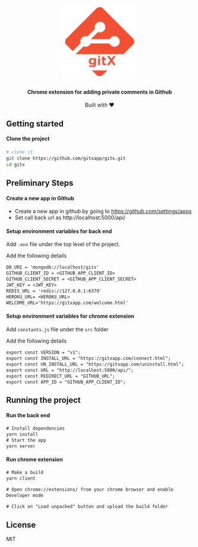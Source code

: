 <h1 align="center">
  <br>
  <a href="https://chrome.google.com/webstore/detail/gitx-private-notes-for-gi/mheimfkblidpjbpdinfcipgggfdkinoe"><img src="icons/icon128.png" alt="GitX" width="200"></a>

</h1>

<h4 align="center">Chrome extension for adding private comments in Github
</h4>

<div align="center">
  Built with ❤︎  
</div>

## Getting started

#### Clone the project

```sh
# clone it
git clone https://github.com/gitxapp/gitx.git
cd gitx
```

## Preliminary Steps

#### Create a new app in Github

- Create a new app in github by going to https://github.com/settings/apps
- Set call back url as http://localhost:5000/api/

#### Setup environment variables for back end

Add `.env` file under the top level of the project.

Add the following details

```
DB_URI = 'mongodb://localhost/gitx'
GITHUB_CLIENT_ID = <GITHUB_APP_CLIENT_ID>
GITHUB_CLIENT_SECRET = <GITHUB_APP_CLIENT_SECRET>
JWT_KEY = <JWT_KEY>
REDIS_URL = 'redis://127.0.0.1:6379'
HEROKU_URL= <HEROKU_URL>
WELCOME_URL='https://gitxapp.com/welcome.html'

```

#### Setup environment variables for chrome extension

Add `constants.js` file under the `src` folder

Add the following details

```
export const VERSION = "v1";
export const INSTALL_URL = "https://gitxapp.com/connect.html";
export const UN_INSTALL_URL = "https://gitxapp.com/uninstall.html";
export const URL = "http://localhost:5000/api/";
export const REDIRECT_URL = "GITHUB_URL";
export const APP_ID = "GITHUB_APP_CLIENT_ID";

```

## Running the project

#### Run the back end

```
# Install dependencies
yarn install
# Start the app
yarn server

```

#### Run chrome extension

```
# Make a build
yarn client
```

```
# Open chrome://extensions/ from your chrome browser and enable Developer mode
```

```
# Click on "Load unpacked" button and upload the build folder
```

## License

MIT
